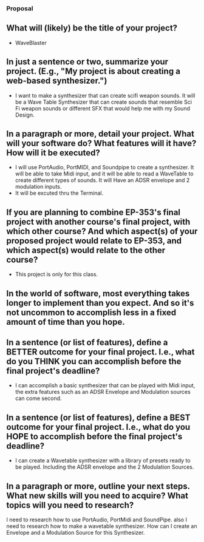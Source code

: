 ### Proposal
## What will (likely) be the title of your project?
  - WaveBlaster

## In just a sentence or two, summarize your project. (E.g., "My project is about creating a web-based synthesizer.")
  - I want to make a synthesizer that can create scifi weapon sounds. It will be a Wave Table Synthesizer that can create sounds that resemble Sci Fi weapon sounds or different SFX that would help me with my Sound Design. 


## In a paragraph or more, detail your project. What will your software do? What features will it have? How will it be executed?
  - I will use PortAudio, PortMIDI, and Soundpipe to create a synthesizer. It will be able to take Midi input, and it will be able to read a WaveTable to create different types of sounds. It will Have an ADSR envelope and 2 modulation inputs.
  - It will be excuted thru the Terminal.

## If you are planning to combine EP-353's final project with another course's final project, with which other course? And which aspect(s) of your proposed project would relate to EP-353, and which aspect(s) would relate to the other course?
  - This project is only for this class.

## In the world of software, most everything takes longer to implement than you expect. And so it's not uncommon to accomplish less in a fixed amount of time than you hope.
## In a sentence (or list of features), define a BETTER outcome for your final project. I.e., what do you THINK you can accomplish before the final project's deadline?
 - I can accomplish a basic synthesizer that can be played with Midi input, the extra features such as an ADSR Envelope and Modulation sources can come second. 

## In a sentence (or list of features), define a BEST outcome for your final project. I.e., what do you HOPE to accomplish before the final project's deadline?
 - I can create a Wavetable synthesizer with a library of presets ready to be played. Including the ADSR envelope and the 2 Modulation Sources.

## In a paragraph or more, outline your next steps. What new skills will you need to acquire? What topics will you need to research?
 I need to research how to use PortAudio, PortMidi and SoundPipe. also I need to research how to make a wavetable synthesizer. How can I create an Envelope and a Modulation Source for this Synthesizer. 